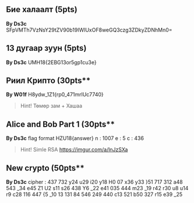 ## Бие халаалт (5pts)

**By Ds3c**
SFpVMTh7VzNsY29tZV90b19IWlUxOF8weGQ3czg3ZDkyZDNhMn0=

## 13 дугаар зуун (5pts)

**By Ds3c**
UMH18{2EBG13or5gp1cu3e}

## Риил Крипто (30pts**

**By W01f**
H8ydw_1Z1{rp0_471mrlUc7740}
> Hint! Төмөр зам + Хашаа

## Alice and Bob Part 1 (30pts**

**By Ds3c**
flag format HZU18{answer}
n : 1007
e : 5
c : 436
> Hint! Simle RSA https://imgur.com/a/lnJzSXa

## New crypto (50pts**

**By Ds3c**
cipher : 437 732 y24 u29 i20 y18 H0 07 x36 y33 }51 717 312 a48 543 _34 e45 Z1 U2 s11 s26 438 Y6 _22 e41 035 444 m23 _19 r42 r30 u8 u14 r9 c28 116 447 {5 _10 13 131 84 546 249 440 c13 521 b50 327 r15 e39 _25
